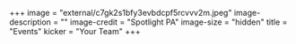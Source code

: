 +++
image = "external/c7gk2s1bfy3evbdcpf5rcvvv2m.jpeg"
image-description = ""
image-credit = "Spotlight PA"
image-size = "hidden"
title = "Events"
kicker = "Your Team"
+++
